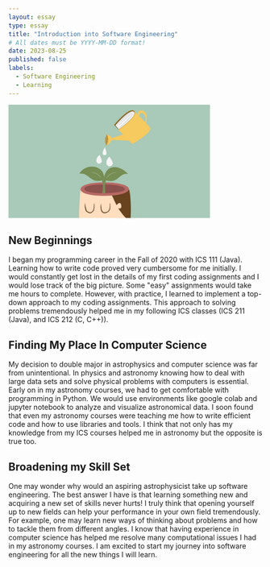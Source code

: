 ```yaml
---
layout: essay
type: essay
title: "Introduction into Software Engineering"
# All dates must be YYYY-MM-DD format!
date: 2023-08-25
published: false
labels:
  - Software Engineering
  - Learning
---
```

<img width="400px" class="rounded float-start pe-4" src="../img/brain.jpeg">

## New Beginnings 
I began my programming career in the Fall of 2020 with ICS 111 (Java). Learning how to write code proved very cumbersome for me initially. I would constantly get lost in the details of my first coding assignments and I would lose track of the big picture. Some "easy" assignments would take me hours to complete. However, with practice, I learned to implement a top-down approach to my coding assignments. This approach to solving problems tremendously helped me in my following ICS classes (ICS 211 (Java), and ICS 212 (C, C++)). 

## Finding My Place In Computer Science
My decision to double major in astrophysics and computer science was far from unintentional. In physics and astronomy knowing how to deal with large data sets and solve physical problems with computers is essential. Early on in my astronomy courses, we had to get comfortable with programming in Python. We would use environments like google colab and jupyter notebook to analyze and visualize astronomical data. I soon found that even my astronomy courses were teaching me how to write efficient code and how to use libraries and tools. I think that not only has my knowledge from my ICS courses helped me in astronomy but the opposite is true too. 

## Broadening my Skill Set 
One may wonder why would an aspiring astrophysicist take up software engineering. The best answer I have is that learning something new and acquiring a new set of skills never hurts! I truly think that opening yourself up to new fields can help your performance in your own field tremendously. For example, one may learn new ways of thinking about problems and how to tackle them from different angles. I know that having experience in computer science has helped me resolve many computational issues I had in my astronomy courses. I am excited to start my journey into software engineering for all the new things I will learn. 
